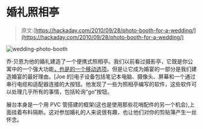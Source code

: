 # 婚礼照相亭

> 原文:[https://hackaday.com/2010/09/28/photo-booth-for-a-wedding/](https://hackaday.com/2010/09/28/photo-booth-for-a-wedding/)

![](../Images/694396823b2793a0712c70bc9395c4bd.png "wedding-photo-booth")

乔·贝恩为他的婚礼建造了一个便携式照相亭。我们以前看过摄影亭，它既是你公寓中的一个强大功能[，也是](http://hackaday.com/2010/02/07/hackaday-links-february-7-2010/)[的一个移动选项](http://hackaday.com/2009/05/30/electric-vw-mobile-photobooth/)。但是让它成为婚宴的一部分是我们建造婚宴的最好理由。[Joe 的]电子设备包括笔记本电脑、摄像头、屏幕和一个通过串行电缆和适配器连接的大按钮。他发现了一些为照相亭编写的软件，这些软件可以处理几乎所有的事情，包括轮询“go”按钮。

展台本身是一个用 PVC 管搭建的框架(这也是使用那些花哨配件的另一个机会),上面挂着布料隔断。这对参加婚礼的人来说很有趣，也让他们对你的剪贴簿产生一丝怀念。